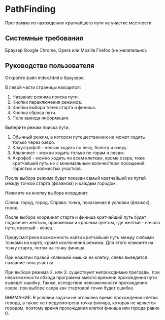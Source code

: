 # PathFinding

Программа по нахождению кратчайшего пути на участке местности.

## Системные требования

Браузер Google Chrome, Opera или Mozilla Firefox (не желательно).

## Руководство пользователя

Откройте файл index.html в браузере.

В левой части страницы находится:

1. Название режима поиска пути.
2. Кнопки переключения режимов.
3. Кнопки выбора точек старта и финиша.
4. Кнопка сброса пути.
5. Поле вывода информации.

Выберите режим поиска пути:

  1. Обычный режим, в котором путешественник не может ходить только через озеро.
  2. Клаустрофоб - нельзя ходить по лесу, болоту и озеру.
  3. Альпинист - можно ходить только по горам и лесам.
  4. Акрофоб - можно ходить по всем клеткам, кроме озера, тоже кратчайший путь но с минимальным количеством посещений гористых и холмистых участков.
  
После выбора режима будет показан самый кратчайший из путей между точкой старта (флажком) и каждым городом.

Нажмите на кнопку выбора координат:

  Слева: город, город.
  Справа: точка, показанная в условии (флажок), город.

После выбора координат старта и финиша кратчайший путь будет подсвечен желтым, оранжевым и красным цветом, где желтый - начало пути, красный - конец.

Предусмотрена возможность найти кратчайший путь между любыми точками на карте, кроме исключений режима. Для этого кликните на точку старта, потом на точку финиша.

При нажатии правой клавишей мышки на клетку, слева выведется название типа участка.

При выборе режима 2. или 3. существуют непроходимые преграды, при невозможности обхода программа вместо времени прохождения пути выведет ошибку. Также, вследствие невозможности прохождения озера, при выборе озера как стартовой точки будет ошибка.

ВНИМАНИЕ: В условии задачи не оглашено время прохождения клетки города, а также не предусмотрена точка финиша, которая не является городом, поэтому время прохождения клетки финиша или города равно 0.